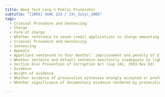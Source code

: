 ```yaml
---
title: Wong Teck Long v Public Prosecutor 
subtitle: "[2005] SGHC 123 / 13\_July\_2005"
tags:
  - Criminal Procedure and Sentencing
  - Charge
  - Form of charge
  - Whether reference to seven credit applications in charge amounting to error in charge
  - Criminal Procedure and Sentencing
  - Sentencing
  - Appeals
  - Appellant sentenced to four months\' imprisonment and penalty of $150,000, in default, 15 weeks\' imprisonment for offence under s 6(a) Prevention of Corruption Act
  - Whether sentence and default sentence manifestly inadequate in light of aggravating factors and public interest considerations
  - Section 6(a) Prevention of Corruption Act (Cap 241, 1993 Rev Ed)
  - Evidence
  - Weight of evidence
  - Whether evidence of prosecution witnesses wrongly accepted or preferred over that of defence witnesses
  - Whether significance of documentary evidence tendered by prosecution and defence wrongly assessed

---
```


